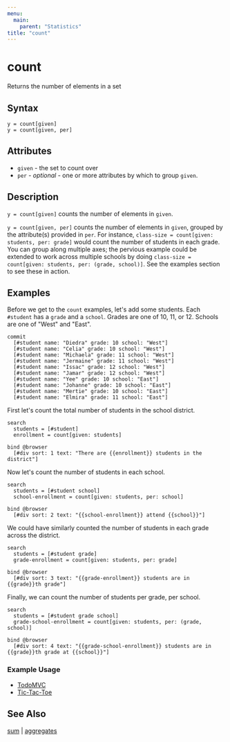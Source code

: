 ```yaml
---
menu:
  main:
    parent: "Statistics"
title: "count"
---
```


# count

Returns the number of elements in a set

## Syntax

```eve
y = count[given]
y = count[given, per]
```

## Attributes

- `given` - the set to count over
- `per` - _optional_ - one or more attributes by which to group `given`.

## Description

`y = count[given]` counts the number of elements in `given`.

`y = count[given, per]` counts the number of elements in `given`, grouped by the attribute(s) provided in `per`. For instance, `class-size = count[given: students, per: grade]` would count the number of students in each grade. You can group along multiple axes; the pervious example could be extended to work across multiple schools by doing `class-size = count[given: students, per: (grade, school)]`. See the examples section to see these in action.

## Examples

Before we get to the `count` examples, let's add some students. Each `#student` has a `grade` and a `school`. Grades are one of 10, 11, or 12. Schools are one of "West" and "East".

```eve
commit
  [#student name: "Diedra" grade: 10 school: "West"]
  [#student name: "Celia" grade: 10 school: "West"]
  [#student name: "Michaela" grade: 11 school: "West"]
  [#student name: "Jermaine" grade: 11 school: "West"]
  [#student name: "Issac" grade: 12 school: "West"]
  [#student name: "Jamar" grade: 12 school: "West"]
  [#student name: "Yee" grade: 10 school: "East"]
  [#student name: "Johanne" grade: 10 school: "East"]
  [#student name: "Mertie" grade: 10 school: "East"]
  [#student name: "Elmira" grade: 11 school: "East"]
```

First let's count the total number of students in the school district.

```eve
search
  students = [#student]
  enrollment = count[given: students]

bind @browser
  [#div sort: 1 text: "There are {{enrollment}} students in the district"]
```

Now let's count the number of students in each school.

```eve
search
  students = [#student school]
  school-enrollment = count[given: students, per: school]

bind @browser
  [#div sort: 2 text: "{{school-enrollment}} attend {{school}}"]
```

We could have similarly counted the number of students in each grade across the district.

```eve
search
  students = [#student grade]
  grade-enrollment = count[given: students, per: grade]

bind @browser
  [#div sort: 3 text: "{{grade-enrollment}} students are in {{grade}}th grade"]
```

Finally, we can count the number of students per grade, per school. 

```eve
search
  students = [#student grade school]
  grade-school-enrollment = count[given: students, per: (grade, school)]

bind @browser
  [#div sort: 4 text: "{{grade-school-enrollment}} students are in {{grade}}th grade at {{school}}"]
```

### Example Usage

- [TodoMVC](https://github.com/witheve/Eve/blob/master/examples/todomvc.eve#L31)
- [Tic-Tac-Toe](https://github.com/witheve/Eve/blob/master/examples/tic-tac-toe.eve#L67)

## See Also

[sum](../../math/sum) | [aggregates](../../aggregates)